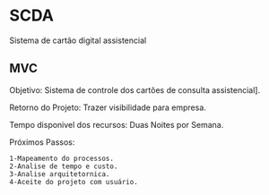 # SCDA
Sistema de cartão digital assistencial

MVC 
---

Objetivo: Sistema de controle dos cartões de consulta assistencial].

Retorno do Projeto: Trazer visibilidade para empresa.

Tempo disponivel dos recursos: Duas Noites por Semana.

Próximos Passos:

	1-Mapeamento do processos.
	2-Analise de tempo e custo.
	3-Analise arquitetornica.
	4-Aceite do projeto com usuário.



